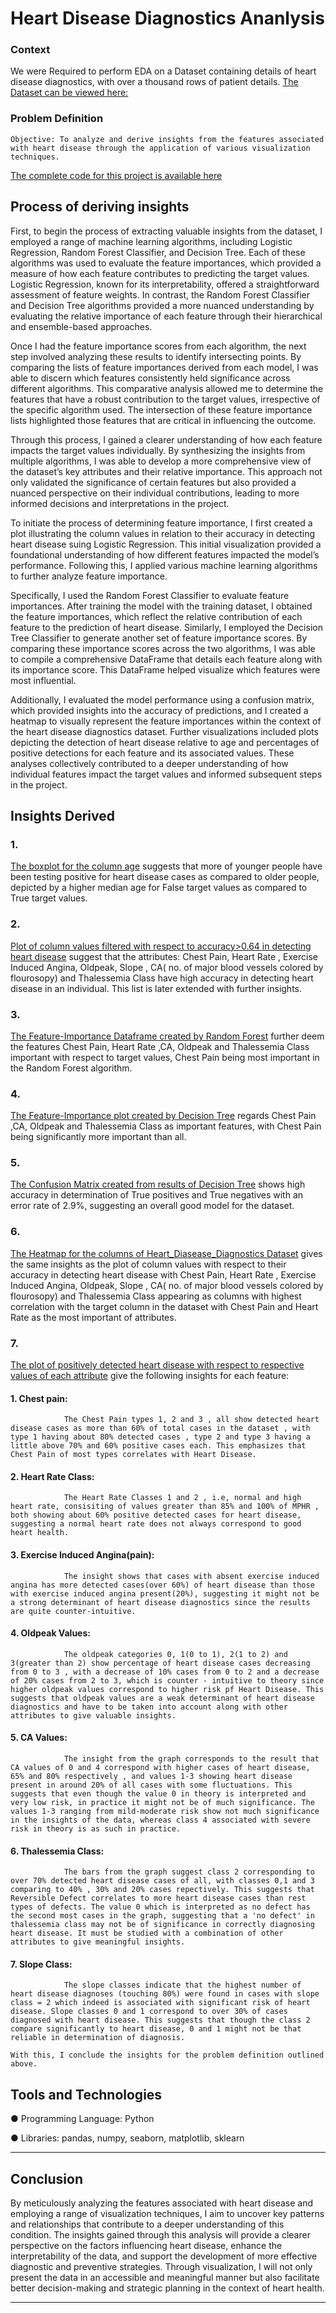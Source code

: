 # Heart Disease Diagnostics Ananlysis

### Context
We were Required to perform EDA on a Dataset containing details of heart disease diagnostics, with over a thousand rows of patient details. 
[The Dataset can be viewed here:](https://github.com/sooryanshi/heart_disease_diagnostics/blob/main/heart_disease_data.csv)

 
### Problem Definition
    Objective: To analyze and derive insights from the features associated with heart disease through the application of various visualization techniques.

[The complete code for this project is available here]( https://github.com/sooryanshi/heart_disease_diagnostics/blob/main/heart_disease_diagnostics_analysis.ipynb)

## Process of deriving insights
First, to begin the process of extracting valuable insights from the dataset, I employed a range of machine learning algorithms, including Logistic Regression, Random Forest Classifier, and Decision Tree. Each of these algorithms was used to evaluate the feature importances, which provided a measure of how each feature contributes to predicting the target values. Logistic Regression, known for its interpretability, offered a straightforward assessment of feature weights. In contrast, the Random Forest Classifier and Decision Tree algorithms provided a more nuanced understanding by evaluating the relative importance of each feature through their hierarchical and ensemble-based approaches.

Once I had the feature importance scores from each algorithm, the next step involved analyzing these results to identify intersecting points. By comparing the lists of feature importances derived from each model, I was able to discern which features consistently held significance across different algorithms. This comparative analysis allowed me to determine the features that have a robust contribution to the target values, irrespective of the specific algorithm used. The intersection of these feature importance lists highlighted those features that are critical in influencing the outcome.

Through this process, I gained a clearer understanding of how each feature impacts the target values individually. By synthesizing the insights from multiple algorithms, I was able to develop a more comprehensive view of the dataset’s key attributes and their relative importance. This approach not only validated the significance of certain features but also provided a nuanced perspective on their individual contributions, leading to more informed decisions and interpretations in the project.

To initiate the process of determining feature importance, I first created a plot illustrating the column values in relation to their accuracy in detecting heart disease suing Logistic Regression. This initial visualization provided a foundational understanding of how different features impacted the model’s performance. Following this, I applied various machine learning algorithms to further analyze feature importance.

Specifically, I used the Random Forest Classifier to evaluate feature importances. After training the model with the training dataset, I obtained the feature importances, which reflect the relative contribution of each feature to the prediction of heart disease. Similarly, I employed the Decision Tree Classifier to generate another set of feature importance scores. By comparing these importance scores across the two algorithms, I was able to compile a comprehensive DataFrame that details each feature along with its importance score. This DataFrame helped visualize which features were most influential.

Additionally, I evaluated the model performance using a confusion matrix, which provided insights into the accuracy of predictions, and I created a heatmap to visually represent the feature importances within the context of the heart disease diagnostics dataset. Further visualizations included plots depicting the detection of heart disease relative to age and percentages of positive detections for each feature and its associated values. These analyses collectively contributed to a deeper understanding of how individual features impact the target values and informed subsequent steps in the project.

## Insights Derived
### 1. 
[The boxplot for the column age](https://github.com/sooryanshi/heart_disease_diagnostics/blob/main/Screenshot%202024-09-15%20203001.png) suggests that more of younger people have been testing positive for heart disease cases as compared to older people, depicted by a higher median age for False target values as compared to   True target values.
### 2.
[Plot of column values filtered with respect to accuracy>0.64 in detecting heart disease](https://github.com/sooryanshi/heart_disease_diagnostics/blob/main/Screenshot%202024-09-15%20202256.png) suggest that the attributes: Chest Pain, Heart Rate , Exercise Induced Angina, Oldpeak, Slope , CA( no. of major blood vessels colored by flourosopy) and Thalessemia Class have high accuracy in detecting heart disease in an individual. This list is later extended with further insights.
### 3. 
[The Feature-Importance Dataframe created by Random Forest](https://github.com/sooryanshi/heart_disease_diagnostics/blob/main/Screenshot%202024-09-15%20205735.png) further deem the features Chest Pain, Heart Rate ,CA, Oldpeak and Thalessemia Class important with respect to target values, Chest Pain being most important in the Random Forest algorithm.
### 4. 
[The Feature-Importance plot created by Decision Tree](https://github.com/sooryanshi/heart_disease_diagnostics/blob/main/Screenshot%202024-09-15%20202323.png) regards  Chest Pain ,CA, Oldpeak and Thalessemia Class as important features, with Chest Pain being significantly more important than all.
### 5. 
[The Confusion Matrix created from results of Decision Tree](https://github.com/sooryanshi/heart_disease_diagnostics/blob/main/Screenshot%202024-09-15%20202343.png) shows high accuracy in determination of True positives and True negatives with an error rate of 2.9%, suggesting an overall good model for the dataset.
### 6. 
[The Heatmap for the columns of Heart_Diasease_Diagnostics Dataset](https://github.com/sooryanshi/heart_disease_diagnostics/blob/main/Screenshot%202024-09-15%20202922.png) gives the same insights as the plot of column values with respect to their accuracy in detecting heart disease with Chest Pain, Heart Rate , Exercise Induced Angina, Oldpeak, Slope , CA( no. of major blood vessels colored by flourosopy) and Thalessemia Class appearing as columns with highest correlation with the target column in the dataset with Chest Pain and Heart Rate as the most important of attributes.
### 7. 
[The plot of positively detected heart disease with respect to respective values of each attribute](https://github.com/sooryanshi/heart_disease_diagnostics/blob/main/Screenshot%202024-09-15%20203024.png) give the following insights for each feature:
####         1. Chest pain:
                The Chest Pain types 1, 2 and 3 , all show detected heart disease cases as more than 60% of total cases in the dataset , with type 1 having about 80% detected cases , type 2 and type 3 having a little above 70% and 60% positive cases each. This emphasizes that Chest Pain of most types correlates with Heart Disease.
####         2. Heart Rate Class:
                The Heart Rate Classes 1 and 2 , i.e, normal and high heart rate, consisiting of values greater than 85% and 100% of MPHR , both showing about 60% positive detected cases for heart disease, suggesting a normal heart rate does not always correspond to good heart health.
####         3. Exercise Induced Angina(pain): 
                The insight shows that cases with absent exercise induced angina has more detected cases(over 60%) of heart disease than those with exercise induced angina present(20%), suggesting it might not be a strong determinant of heart disease diagnostics since the results are quite counter-intuitive.
####         4. Oldpeak Values:
                The oldpeak categories 0, 1(0 to 1), 2(1 to 2) and 3(greater than 2) show percentage of heart disease cases decreasing from 0 to 3 , with a decrease of 10% cases from 0 to 2 and a decrease of 20% cases from 2 to 3, which is counter - intuitive to theory since higher oldpeak values correspond to higher risk pf Heart Disease. This suggests that oldpeak values are a weak determinant of heart disease diagnostics and have to be taken into account along with other attributes to give valuable insights.
####         5. CA Values:
                The insight from the graph corresponds to the result that CA values of 0 and 4 correspond with higher cases of heart disease, 65% and 80% respectively , and values 1-3 showing heart disease present in around 20% of all cases with some fluctuations. This suggests that even though the value 0 in theory is interpreted and very low risk, in practice it might not be of much significance. The values 1-3 ranging from mild-moderate risk show not much significance in the insights of the data, whereas class 4 associated with severe risk in theory is as such in practice.
####         6. Thalessemia Class:
                The bars from the graph suggest class 2 corresponding to over 70% detected heart disease cases of all, with classes 0,1 and 3 comparing to 40% , 30% and 20% cases repectively. This suggests that Reversible Defect correlates to more heart disease cases than rest types of defects. The value 0 which is interpreted as no defect has the second most cases in the graph, suggesting that a 'no defect' in thalessemia class may not be of significance in correctly diagnosing heart disease. It must be studied with a combination of other attributes to give meaningful insights.
####         7. Slope Class:
                The slope classes indicate that the highest number of heart disease diagnoses (touching 80%) were found in cases with slope class = 2 which indeed is associated with significant risk of heart disease. Slope classes 0 and 1 correspond to over 30% of cases diagnosed with heart disease. This suggests that though the class 2 compare significantly to heart disease, 0 and 1 might not be that reliable in determination of diagnosis.

    With this, I conclude the insights for the problem definition outlined above.
        

## Tools and Technologies

 ● Programming Language: Python

 ● Libraries: pandas, numpy, seaborn, matplotlib, sklearn 

---

## Conclusion
By meticulously analyzing the features associated with heart disease and employing a range of visualization techniques, I aim to uncover key patterns and relationships that contribute to a deeper understanding of this condition. The insights gained through this analysis will provide a clearer perspective on the factors influencing heart disease, enhance the interpretability of the data, and support the development of more effective diagnostic and preventive strategies. Through visualization, I will not only present the data in an accessible and meaningful manner but also facilitate better decision-making and strategic planning in the context of heart health.

---

